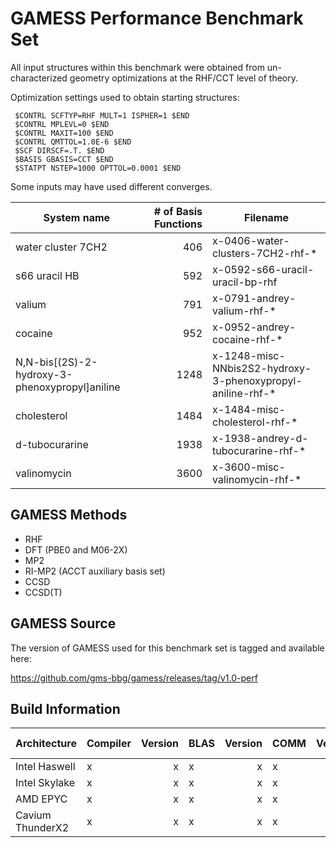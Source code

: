 # GAMESS Performance Benchmark Set

All input structures within this benchmark were obtained from un-characterized geometry optimizations at the RHF/CCT level of theory.

Optimization settings used to obtain starting structures:
```
 $CONTRL SCFTYP=RHF MULT=1 ISPHER=1 $END
 $CONTRL MPLEVL=0 $END
 $CONTRL MAXIT=100 $END
 $CONTRL QMTTOL=1.0E-6 $END
 $SCF DIRSCF=.T. $END
 $BASIS GBASIS=CCT $END
 $STATPT NSTEP=1000 OPTTOL=0.0001 $END
```

Some inputs may have used different converges.

|System name|# of Basis Functions|Filename|
|-----------|-------------------:|--------|
|water cluster 7CH2|406|x-0406-water-clusters-7CH2-rhf-*|
|s66 uracil HB|592|x-0592-s66-uracil-uracil-bp-rhf|
|valium|791|x-0791-andrey-valium-rhf-*|
|cocaine|952|x-0952-andrey-cocaine-rhf-*|
|N,N-bis[(2S)-2-hydroxy-3-phenoxypropyl]aniline|1248|x-1248-misc-NNbis2S2-hydroxy-3-phenoxypropyl-aniline-rhf-*|
|cholesterol|1484|x-1484-misc-cholesterol-rhf-*|
|d-tubocurarine|1938|x-1938-andrey-d-tubocurarine-rhf-*|
|valinomycin|3600|x-3600-misc-valinomycin-rhf-*|

## GAMESS Methods

* RHF
* DFT (PBE0 and M06-2X)
* MP2
* RI-MP2 (ACCT auxiliary basis set)
* CCSD
* CCSD(T)

## GAMESS Source

The version of GAMESS used for this benchmark set is tagged and available here:

https://github.com/gms-bbg/gamess/releases/tag/v1.0-perf

## Build Information

|Architecture|Compiler|Version|BLAS|Version|COMM|Version|Benchmark Lead|
|------------|--------|------:|----|------:|----|------:|-------|
|Intel Haswell|x|x|x|x|x|x|Taylor|
|Intel Skylake|x|x|x|x|x|x|Jorge|
|AMD EPYC|x|x|x|x|x|x|David|
|Cavium ThunderX2|x|x|x|x|x|x|Michael|
